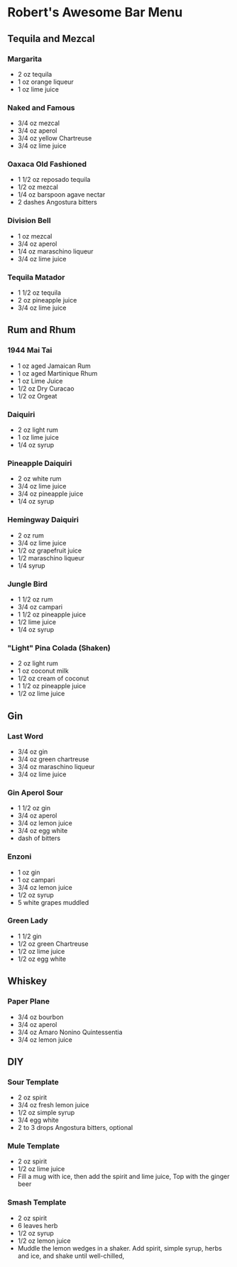 # Robert's Awesome Bar Menu

## Tequila and Mezcal

### Margarita
 - 2 oz tequila
 - 1 oz orange liqueur
 - 1 oz lime juice

### Naked and Famous
 - 3/4 oz mezcal
 - 3/4 oz aperol
 - 3/4 oz yellow Chartreuse
 - 3/4 oz lime juice

### Oaxaca Old Fashioned
 - 1 1/2 oz reposado tequila
 - 1/2 oz mezcal
 - 1/4 oz barspoon agave nectar
 - 2 dashes Angostura bitters

### Division Bell
 - 1 oz mezcal
 - 3/4 oz aperol
 - 1/4 oz maraschino liqueur
 - 3/4 oz lime juice

### Tequila Matador
 - 1 1/2 oz tequila
 - 2 oz pineapple juice
 - 3/4 oz lime juice

## Rum and Rhum

### 1944 Mai Tai
 - 1 oz aged Jamaican Rum 
 - 1 oz aged Martinique Rhum 
 - 1 oz Lime Juice 
 - 1/2 oz Dry Curacao 
 - 1/2 oz Orgeat 

### Daiquiri
 - 2 oz light rum
 - 1 oz lime juice
 - 1/4 oz syrup

### Pineapple Daiquiri
 - 2 oz white rum
 - 3/4 oz lime juice
 - 3/4 oz pineapple juice
 - 1/4 oz syrup

### Hemingway Daiquiri
 - 2 oz rum
 - 3/4 oz lime juice
 - 1/2 oz grapefruit juice
 - 1/2 maraschino liqueur
 - 1/4 syrup

### Jungle Bird
 - 1 1/2 oz rum
 - 3/4 oz campari
 - 1 1/2 oz pineapple juice
 - 1/2 lime juice
 - 1/4 oz syrup

### "Light" Pina Colada (Shaken)
 - 2 oz light rum
 - 1 oz coconut milk
 - 1/2 oz cream of coconut
 - 1 1/2 oz pineapple juice
 - 1/2 oz lime juice

## Gin

### Last Word
 - 3/4 oz gin
 - 3/4 oz green chartreuse
 - 3/4 oz maraschino liqueur
 - 3/4 oz lime juice 

### Gin Aperol Sour
 - 1 1/2 oz gin
 - 3/4 oz aperol
 - 3/4 oz lemon juice
 - 3/4 oz egg white
 - dash of bitters

### Enzoni
 - 1 oz gin
 - 1 oz campari
 - 3/4 oz lemon juice
 - 1/2 oz syrup
 - 5 white grapes muddled

### Green Lady
 - 1 1/2 gin
 - 1/2 oz green Chartreuse
 - 1/2 oz lime juice
 - 1/2 oz egg white

## Whiskey

### Paper Plane
 - 3/4 oz bourbon
 - 3/4 oz aperol
 - 3/4 oz Amaro Nonino Quintessentia
 - 3/4 oz lemon juice

## DIY

### Sour Template
 - 2 oz spirit
 - 3/4 oz fresh lemon juice
 - 1/2 oz simple syrup
 - 3/4 egg white
 - 2 to 3 drops Angostura bitters, optional

### Mule Template
 - 2 oz spirit
 - 1/2 oz lime juice
 - Fill a mug with ice, then add the spirit and lime juice, Top with the ginger beer

### Smash Template
 - 2 oz spirit
 - 6 leaves herb
 - 1/2 oz syrup
 - 1/2 oz lemon juice
 - Muddle the lemon wedges in a shaker. Add spirit, simple syrup, herbs and ice, and shake until well-chilled,
